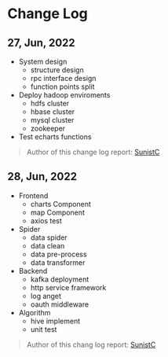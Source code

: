 # Change Log

## 27, Jun, 2022

+ System design
    + structure design
    + rpc interface design
    + function points split
+ Deploy hadoop enviroments
    + hdfs cluster
    + hbase cluster
    + mysql cluster
    + zookeeper
+ Test echarts functions

> Author of this change log report: [SunistC](https://www.sunist.cn)

## 28, Jun, 2022

+ Frontend
    + charts Component
    + map Component
    + axios test
+ Spider
    + data spider
    + data clean
    + data pre-process
    + data transformer
+ Backend
    + kafka deployment
    + http service framework
    + log anget
    + oauth middleware
+ Algorithm
    + hive implement
    + unit test

> Author of this chang log report: [SunistC](https://www.sunist.cn)